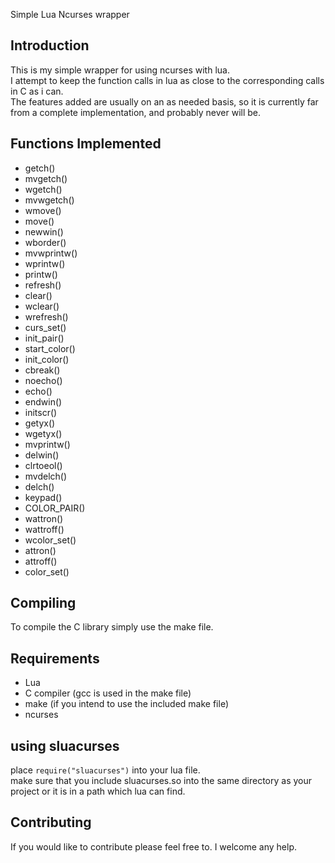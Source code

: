 Simple Lua Ncurses wrapper

## Introduction
This is my simple wrapper for using ncurses with lua.  
I attempt to keep the function calls in lua as close to the corresponding calls in C as i can.  
The features added are usually on an as needed basis, so it is currently far from a complete implementation, and probably never will be. 

## Functions Implemented
- getch() 
- mvgetch() 
- wgetch() 
- mvwgetch() 
- wmove() 
- move() 
- newwin() 
- wborder() 
- mvwprintw() 
- wprintw() 
- printw() 
- refresh()
- clear()
- wclear() 
- wrefresh() 
- curs_set()
- init_pair()
- start_color()
- init_color()
- cbreak()
- noecho()
- echo()
- endwin()
- initscr()
- getyx()
- wgetyx()
- mvprintw()
- delwin()
- clrtoeol()
- mvdelch()
- delch()
- keypad()
- COLOR_PAIR()
- wattron()
- wattroff()
- wcolor_set()
- attron()
- attroff()
- color_set()

## Compiling
To compile the C library simply use the make file. 

## Requirements
- Lua
- C compiler (gcc is used in the make file)
- make (if you intend to use the included make file)
- ncurses

## using sluacurses
place `require("sluacurses")` into your lua file.  
make sure that you include sluacurses.so into the same directory as your project or it is in a path which lua can find.

## Contributing
If you would like to contribute please feel free to. I welcome any help.

